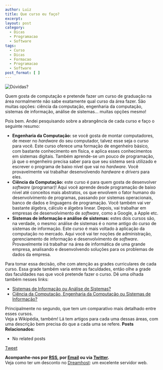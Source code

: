 ```yaml
---
author: Luiz
title: Que curso eu faço?
excerpt:
layout: post
category:
  - Dicas
  - Programacao
  - Software
tags:
  - Curso
  - Dicas
  - Formacao
  - Programacao
  - Software
post_format: [ ]
---
```

![Dúvidas?][1]

Quem gosta de computação e pretende fazer um curso de graduação na área normalmente não sabe exatamente qual curso da área fazer. São muitas opções: ciência da computação, engenharia da computação, sistemas de informação, análise de sistemas… muitas opções mesmo!

Pois bem. Andei pesquisando sobre a abrangência de cada curso e faço o seguinte resumo:

*   **Engenharia da Computação:** se você gosta de montar computadores, de mexer no *hardware* do seu computador, talvez esse seja o curso para você. Este curso oferece uma formação de engenheiro básico, com bastante conhecimento em física, e aplica esses conhecimentos em sistemas digitais. Também aprende-se um pouco de programação, já que o engenheiro precisa saber para que seu sistema será utilizado e escrever o programa de baixo nível que vai no *hardware*. Você provavelmente vai trabalhar desenvolvendo *hardware* e *drivers* para eles.
*   **Ciência da Computação:** este curso é para quem gosta de desenvolver *software* (programar)! Aqui você aprende desde programação de baixo nível até conceitos mais abstratos, os que envolvem o fator humano do desenvolvimento de programas, passando por sistemas operacionais, banco de dados e linguagens de programação. Você também vai ver bastante álgebra, cálculo e álgebra linear. Depois, vai trabalhar em empresas de desenvolvimento de *software*, como a Google, a Apple etc.
*   **Sistemas de informação e análise de sistemas:** estes dois cursos são, na verdade, o mesmo: análise de sistemas é o nome antigo do curso de sistemas de informação. Este curso é mais voltado à aplicação da computação no mercado. Aqui você vai ter noções de administração, gerenciamento de informação e desenvolvimento de *software*. Provavelmente irá trabalhar na área de informática de uma grande empresa, analisando e desenvolvendo soluções para os problemas de dados da empresa.

Para tomar essa decisão, olhe com atenção as grades curriculares de cada curso. Essa grade também varia entre as faculdades, então olhe a grade das faculdades nas que você pretende fazer o curso. Dê uma olhada também nesses links: 
*   [Sistemas de Informação ou Análise de Sistemas?][2]
*   [Ciência da Computação, Engenharia da Computação ou Sistemas de Informação?][3]

Principalmente no segundo, que tem um comparativo mais detalhado entre esses cursos.  
Veja a Wikipédia, também! Lá tem artigos para cada uma dessas áreas, com uma descrição bem precisa do que a cada uma se refere. 
**Posts Relacionados:** 
*   No related posts



[Tweet][4] 





**Acompanhe-nos por [ RSS][5], por [Email][6] ou via [Twitter][7].**  
Veja como ter um desconto no [Dreamhost][8]: um excelente servidor web.

 [1]: http://vidageek.net/wp-content/uploads/2008/01/duvidas.jpg
 [2]: http://www.icmc.sc.usp.br/~masiero/nomesist.htm
 [3]: http://www.infowester.com/col290804.php
 [4]: https://twitter.com/share
 [5]: http://feeds.feedburner.com/VidaGeek
 [6]: http://feedburner.google.com/fb/a/mailverify?uri=VidaGeek&loc=pt_BR
 [7]: http://twitter.com/blogvidageek
 [8]: http://vidageek.net/dreamhost/
